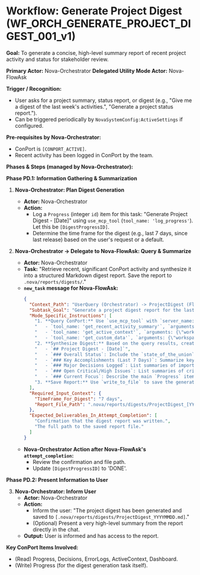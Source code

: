 # Workflow: Generate Project Digest (WF_ORCH_GENERATE_PROJECT_DIGEST_001_v1)

**Goal:** To generate a concise, high-level summary report of recent project activity and status for stakeholder review.

**Primary Actor:** Nova-Orchestrator
**Delegated Utility Mode Actor:** Nova-FlowAsk

**Trigger / Recognition:**
- User asks for a project summary, status report, or digest (e.g., "Give me a digest of the last week's activities.", "Generate a project status report.").
- Can be triggered periodically by `NovaSystemConfig:ActiveSettings` if configured.

**Pre-requisites by Nova-Orchestrator:**
- ConPort is `[CONPORT_ACTIVE]`.
- Recent activity has been logged in ConPort by the team.

**Phases & Steps (managed by Nova-Orchestrator):**

**Phase PD.1: Information Gathering & Summarization**

1.  **Nova-Orchestrator: Plan Digest Generation**
    *   **Actor:** Nova-Orchestrator
    *   **Action:**
        *   Log a `Progress` (integer `id`) item for this task: "Generate Project Digest - [Date]" using `use_mcp_tool` (`tool_name: 'log_progress'`). Let this be `[DigestProgressID]`.
        *   Determine the time frame for the digest (e.g., last 7 days, since last release) based on the user's request or a default.

2.  **Nova-Orchestrator -> Delegate to Nova-FlowAsk: Query & Summarize**
    *   **Actor:** Nova-Orchestrator
    *   **Task:** "Retrieve recent, significant ConPort activity and synthesize it into a structured Markdown digest report. Save the report to `.nova/reports/digests/`."
    *   **`new_task` message for Nova-FlowAsk:**
        ```json
        {
          "Context_Path": "UserQuery (Orchestrator) -> ProjectDigest (FlowAsk)",
          "Subtask_Goal": "Generate a project digest report for the last [TimeFrame, e.g., 7 days] and save it to a file.",
          "Mode_Specific_Instructions": [
            "1. **Query ConPort:** Use `use_mcp_tool` with `server_name: 'conport'` and `workspace_id: 'ACTUAL_WORKSPACE_ID'` to execute the following queries:",
            "   - `tool_name: 'get_recent_activity_summary'`, `arguments: {\"workspace_id\": \"ACTUAL_WORKSPACE_ID\", \"hours_ago\": 168}` (or other timeframe from Orchestrator).",
            "   - `tool_name: 'get_active_context'`, `arguments: {\"workspace_id\": \"ACTUAL_WORKSPACE_ID\"}` to get `state_of_the_union` and `open_issues`.",
            "   - `tool_name: 'get_custom_data'`, `arguments: {\"workspace_id\": \"ACTUAL_WORKSPACE_ID\", \"category\": \"Dashboard\", \"key\": \"ProjectStatus_v1\"}` if available.",
            "2. **Synthesize Digest:** Based on the query results, create a concise Markdown report with the following sections:",
            "   - `## Project Digest - [Date]`",
            "   - `### Overall Status`: Include the `state_of_the_union` and a summary of the `Dashboard` item.",
            "   - `### Key Accomplishments (Last 7 Days)`: Summarize key `Progress` items marked as 'DONE'.",
            "   - `### Major Decisions Logged`: List summaries of important recent `Decisions` (integer `id`).",
            "   - `### Open Critical/High Issues`: List summaries of critical/high severity `ErrorLogs` (key) from `open_issues` or recent activity.",
            "   - `### Current Focus`: Describe the main `Progress` items currently 'IN_PROGRESS'.",
            "3. **Save Report:** Use `write_to_file` to save the generated Markdown content to a new file at path: `.nova/reports/digests/ProjectDigest_[YYYYMMDD].md`."
          ],
          "Required_Input_Context": {
            "TimeFrame_For_Digest": "7 days",
            "Report_File_Path": ".nova/reports/digests/ProjectDigest_[YYYYMMDD].md"
          },
          "Expected_Deliverables_In_Attempt_Completion": [
            "Confirmation that the digest report was written.",
            "The full path to the saved report file."
          ]
        }
        ```
    *   **Nova-Orchestrator Action after Nova-FlowAsk's `attempt_completion`:**
        *   Review the confirmation and file path.
        *   Update `[DigestProgressID]` to 'DONE'.

**Phase PD.2: Present Information to User**

3.  **Nova-Orchestrator: Inform User**
    *   **Actor:** Nova-Orchestrator
    *   **Action:**
        *   Inform the user: "The project digest has been generated and saved to `[.nova/reports/digests/ProjectDigest_YYYYMMDD.md]`."
        *   (Optional) Present a very high-level summary from the report directly in the chat.
    *   **Output:** User is informed and has access to the report.

**Key ConPort Items Involved:**
- (Read) Progress, Decisions, ErrorLogs, ActiveContext, Dashboard.
- (Write) Progress (for the digest generation task itself).